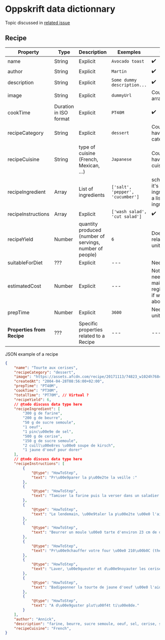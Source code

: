 # Oppskrift data dictionnary
Topic discussed in [related issue](https://github.com/Oppskrift/oppskrift_api/issues/5)

## Recipe

Property | Type | Description | Exemples | Comments | 
------------ | ------------- | ------------- | ------------- | ------------- |
name | String | Explicit | `Avocado toast` | ✔️ |
author | String | Explicit | `Martin` | ✔️ |
description | String | Explicit | `Some dummy description...` | ✔️ |
image | String | Explicit | `dummyUrl` | Could it be an array of images ? |
cookTime | Duration in ISO format | Explicit | `PT40M` | ✔️ |
recipeCategory | String | Explicit | `dessert` | Could a recipe have several categories ? |
recipeCuisine | String | type of cuisine (French, Mexican, …) | `Japanese` | Could a recipe have several cuisines ? |
recipeIngredient | Array | List of ingredients | `['salt', 'pepper', 'cucumber']` | schema.org says it's a single ingredient but it's a list of ingredients |
recipeInstructions | Array | Explicit | `['wash salad', 'cut salad']` | ✔️ |
recipeYield | Number | quantity produced (number of servings, number of people) | `6` | Does it needs a related variable unit ? |
suitableForDiet | ??? | Explicit | --- | Need an example |
estimatedCost | Number | Explicit | --- | Not sure it is needed because mainly relative to regions/countries, if we keep, what about currency ? |
prepTime | Number | Explicit | `3600` | Need to select a unit |
**Properties from Recipe** | ??? | Specific properties related to a Recipe | --- | --- |

JSON example of a recipe
```json
{
    "name": "Tourte aux cerises",
    "recipeCategory": "dessert",
    "image": "https://assets.afcdn.com/recipe/20171113/74823_w1024h768c1cx2597cy1731cxt0cyt0cxb5195cyb3463.jpg",
    "createdAt": "2004-04-28T08:56:00+02:00",
    "prepTime": "PT40M",
    "cookTime": "PT30M",
    "totalTime": "PT70M", // Virtual ?
    "recipeYield": 6,
    // @todo discuss data type here
    "recipeIngredient": [
        "300 g de farine",
        "200 g de beurre",
        "50 g de sucre semoule",
        "1 oeuf",
        "1 pinc\u00e9e de sel",
        "500 g de cerise",
        "150 g de sucre semoule",
        "2 cuill\u00e8res \u00e0 soupe de kirsch",
        "1 jaune d'oeuf pour dorer"
    ],
    // @todo discuss data type here
    "recipeInstructions": [
        {
            "@type": "HowToStep",
            "text": "Pr\u00e9parer la p\u00e2te la veille :"
        },
        {
            "@type": "HowToStep",
            "text": "Tamiser la farine puis la verser dans un saladier et creuser une fontaine. D\u00e9poser au centre les morceaux de beurre ramolli, l'oeuf entier, le sucre et le sel. Bien m\u00e9langer et p\u00e9trir du bout des doigts, puis rouler la p\u00e2te en boule et la laisser reposer 1 journ\u00e9e."
        },
        {
            "@type": "HowToStep",
            "text": "Le lendemain, \u00e9taler la p\u00e2te \u00e0 l'aide d'un rouleau sur un plan de travail propre et farin\u00e9."
        },
        {
            "@type": "HowToStep",
            "text": "Beurrer un moule \u00e0 tarte d'environ 23 cm de diam\u00e8tre puis y d\u00e9poser la moiti\u00e9 de la p\u00e2te et r\u00e9server l'autre moiti\u00e9."
        },
        {
            "@type": "HowToStep",
            "text": "Pr\u00e9chauffer votre four \u00e0 210\u00b0C (thermostat 7)."
        },
        {
            "@type": "HowToStep",
            "text": "Laver, \u00e9queuter et d\u00e9noyauter les cerises (on peut utiliser des cerises en bocaux). Les s\u00e9cher puis les disposer sur le fond de tarte. Saupoudrer les cerises de sucre, puis arroser de kirsch. Couvrir avec l'autre moiti\u00e9 de la p\u00e2te, bien souder les bords."
        },
        {
            "@type": "HowToStep",
            "text": "Badigeonner la tourte de jaune d'oeuf \u00e0 l'aide d'un pinceau pour faire dorer puis enfourner 30 min \u00e0 four chaud."
        },
        {
            "@type": "HowToStep",
            "text": "A d\u00e9guster plut\u00f4t ti\u00e8de."
        }
    ],
    "author": "Annick",
    "description": "farine, beurre, sucre semoule, oeuf, sel, cerise, sucre semoule, kirsch, jaune d'oeuf",
    "recipeCuisine": "French",
}
```
